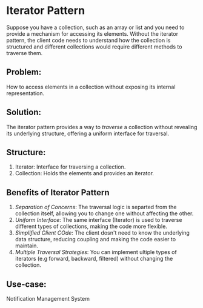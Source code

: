 # Iterator Pattern
Suppose you have a collection, such as an array or list and you need to provide a mechanism for accessing its elements. Without the iterator pattern, the client code needs to understand how the collection is structured and different collections would require different methods to traverse them.

## Problem:
How to access elements in a collection without exposing its internal representation.

## Solution:
The iterator pattern provides a way to *traverse* a collection without revealing its underlying structure, offering a uniform interface for traversal.

## Structure:
1. Iterator: Interface for traversing a collection.
2. Collection: Holds the elements and provides an iterator.

## Benefits of Iterator Pattern
1. *Separation of Concerns*: The traversal logic is separted from the collection itself, allowing you to change one without affecting the other.
2. *Uniform Interface*: The same interface (Iterator) is used to traverse different types of collections, making the code more flexible.
3. *Simplified Client COde*: The client dosn't need to know the underlying data structure, reducing coupling and making the code easier to maintain.
4. *Multiple Traversal Strategies*: You can implement ultiple types of iterators (e.g forward, backward, filtered) without changing the collection.

## Use-case:
Notification Management System